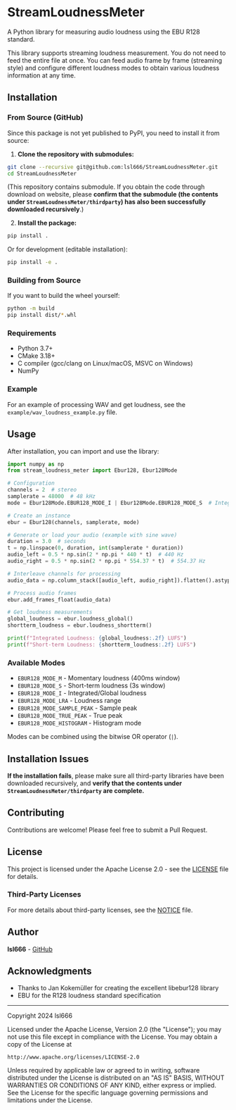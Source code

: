 # StreamLoudnessMeter

A Python library for measuring audio loudness using the EBU R128 standard.

This library supports streaming loudness measurement. 
You do not need to feed the entire file at once. You can feed audio frame by frame (streaming style) and configure different loudness modes to obtain various loudness information at any time.

## Installation

### From Source (GitHub)

Since this package is not yet published to PyPI, you need to install it from source:

1. **Clone the repository with submodules:**
```bash
git clone --recursive git@github.com:lsl666/StreamLoudnessMeter.git
cd StreamLoudnessMeter
```
(This repository contains submodule. If you obtain the code through download on website, please **confirm that the submodule (the contents under `StreamLoudnessMeter/thirdparty`) has also been successfully downloaded recursively**.)

2. **Install the package:**
```bash
pip install .
```

Or for development (editable installation):
```bash
pip install -e .
```

### Building from Source

If you want to build the wheel yourself:
```bash
python -m build
pip install dist/*.whl
```

### Requirements

- Python 3.7+
- CMake 3.18+
- C compiler (gcc/clang on Linux/macOS, MSVC on Windows)
- NumPy

### Example

For an example of processing WAV and get loudness, see the `example/wav_loudness_example.py` file.

## Usage

After installation, you can import and use the library:

```python
import numpy as np
from stream_loudness_meter import Ebur128, Ebur128Mode

# Configuration
channels = 2  # stereo
samplerate = 48000  # 48 kHz
mode = Ebur128Mode.EBUR128_MODE_I | Ebur128Mode.EBUR128_MODE_S  # Integrated + Short-term

# Create an instance
ebur = Ebur128(channels, samplerate, mode)

# Generate or load your audio (example with sine wave)
duration = 3.0  # seconds
t = np.linspace(0, duration, int(samplerate * duration))
audio_left = 0.5 * np.sin(2 * np.pi * 440 * t)  # 440 Hz
audio_right = 0.5 * np.sin(2 * np.pi * 554.37 * t)  # 554.37 Hz

# Interleave channels for processing
audio_data = np.column_stack([audio_left, audio_right]).flatten().astype(np.float32)

# Process audio frames
ebur.add_frames_float(audio_data)

# Get loudness measurements
global_loudness = ebur.loudness_global()
shortterm_loudness = ebur.loudness_shortterm()

print(f"Integrated Loudness: {global_loudness:.2f} LUFS")
print(f"Short-term Loudness: {shortterm_loudness:.2f} LUFS")
```

### Available Modes

- `EBUR128_MODE_M` - Momentary loudness (400ms window)
- `EBUR128_MODE_S` - Short-term loudness (3s window) 
- `EBUR128_MODE_I` - Integrated/Global loudness
- `EBUR128_MODE_LRA` - Loudness range
- `EBUR128_MODE_SAMPLE_PEAK` - Sample peak
- `EBUR128_MODE_TRUE_PEAK` - True peak
- `EBUR128_MODE_HISTOGRAM` - Histogram mode

Modes can be combined using the bitwise OR operator (`|`).

## Installation Issues
**If the installation fails**, please make sure all third-party libraries have been downloaded recursively, and **verify that the contents under `StreamLoudnessMeter/thirdparty` are complete.**

## Contributing

Contributions are welcome! Please feel free to submit a Pull Request.

## License

This project is licensed under the Apache License 2.0 - see the [LICENSE](LICENSE) file for details.

### Third-Party Licenses


For more details about third-party licenses, see the [NOTICE](NOTICE) file.

## Author

**lsl666** - [GitHub](https://github.com/lsl666)

## Acknowledgments

- Thanks to Jan Kokemüller for creating the excellent libebur128 library
- EBU for the R128 loudness standard specification
---

Copyright 2024 lsl666

Licensed under the Apache License, Version 2.0 (the "License");
you may not use this file except in compliance with the License.
You may obtain a copy of the License at

    http://www.apache.org/licenses/LICENSE-2.0

Unless required by applicable law or agreed to in writing, software
distributed under the License is distributed on an "AS IS" BASIS,
WITHOUT WARRANTIES OR CONDITIONS OF ANY KIND, either express or implied.
See the License for the specific language governing permissions and
limitations under the License.

